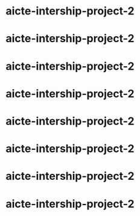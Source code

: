 # aicte-intership-project-2
# aicte-intership-project-2
# aicte-intership-project-2
# aicte-intership-project-2
# aicte-intership-project-2
# aicte-intership-project-2
# aicte-intership-project-2
# aicte-intership-project-2
